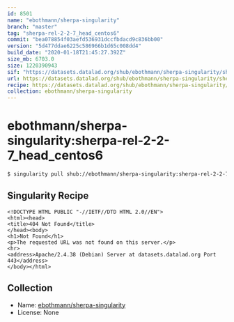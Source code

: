 ```yaml
---
id: 8501
name: "ebothmann/sherpa-singularity"
branch: "master"
tag: "sherpa-rel-2-2-7_head_centos6"
commit: "bea078854f03aefd536931dccfbdacd9c836bb00"
version: "5d477ddae6225c586966b1d65c008dd4"
build_date: "2020-01-18T21:45:27.392Z"
size_mb: 6703.0
size: 1220390943
sif: "https://datasets.datalad.org/shub/ebothmann/sherpa-singularity/sherpa-rel-2-2-7_head_centos6/2020-01-18-bea07885-5d477dda/5d477ddae6225c586966b1d65c008dd4.sif"
url: https://datasets.datalad.org/shub/ebothmann/sherpa-singularity/sherpa-rel-2-2-7_head_centos6/2020-01-18-bea07885-5d477dda/
recipe: https://datasets.datalad.org/shub/ebothmann/sherpa-singularity/sherpa-rel-2-2-7_head_centos6/2020-01-18-bea07885-5d477dda/Singularity
collection: ebothmann/sherpa-singularity
---
```


# ebothmann/sherpa-singularity:sherpa-rel-2-2-7_head_centos6

```bash
$ singularity pull shub://ebothmann/sherpa-singularity:sherpa-rel-2-2-7_head_centos6
```

## Singularity Recipe

```singularity
<!DOCTYPE HTML PUBLIC "-//IETF//DTD HTML 2.0//EN">
<html><head>
<title>404 Not Found</title>
</head><body>
<h1>Not Found</h1>
<p>The requested URL was not found on this server.</p>
<hr>
<address>Apache/2.4.38 (Debian) Server at datasets.datalad.org Port 443</address>
</body></html>
```

## Collection

 - Name: [ebothmann/sherpa-singularity](https://github.com/ebothmann/sherpa-singularity)
 - License: None

